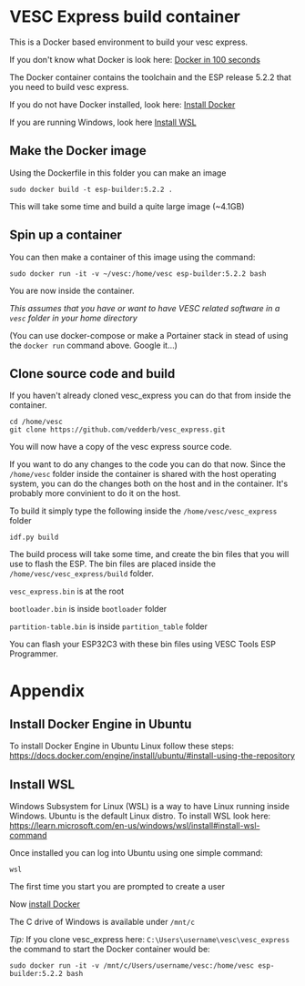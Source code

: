 # VESC Express build container
This is a Docker based environment to build your vesc express.

If you don't know what Docker is look here: [Docker in 100 seconds](https://www.youtube.com/watch?v=Gjnup-PuquQ)

The Docker container contains the toolchain and the ESP release 5.2.2 that you need to build vesc express.

If you do not have Docker installed, look here: [Install Docker](#install-docker-engine-in-ubuntu) 

If you are running Windows, look here [Install WSL](#install-wsl)

## Make the Docker image
Using the Dockerfile in this folder you can make an image
```
sudo docker build -t esp-builder:5.2.2 .
```
This will take some time and build a quite large image (~4.1GB)

## Spin up a container
You can then make a container of this image using the command:
```
sudo docker run -it -v ~/vesc:/home/vesc esp-builder:5.2.2 bash
```
You are now inside the container.

_This assumes that you have or want to have VESC related software in a `vesc` folder in your home directory_

(You can use docker-compose or make a Portainer stack in stead of using the `docker run` command above. Google it...)

## Clone source code and build
If you haven't already cloned vesc_express you can do that from inside the container.
```
cd /home/vesc
git clone https://github.com/vedderb/vesc_express.git
```
You will now have a copy of the vesc express source code. 

If you want to do any changes to the code you can do that now. Since the `/home/vesc` folder inside the container is shared with the host operating system, you can do the changes both on the host and in the container. It's probably more convinient to do it on the host.

To build it simply type the following inside the `/home/vesc/vesc_express` folder
```
idf.py build
```
The build process will take some time, and create the bin files that you will use to flash the ESP. 
The bin files are placed inside the `/home/vesc/vesc_express/build` folder.

`vesc_express.bin` is at the root

`bootloader.bin` is inside `bootloader` folder

`partition-table.bin` is inside `partition_table` folder

You can flash your ESP32C3 with these bin files using VESC Tools ESP Programmer.

# Appendix

## Install Docker Engine in Ubuntu
To install Docker Engine in Ubuntu Linux follow these steps:
https://docs.docker.com/engine/install/ubuntu/#install-using-the-repository


## Install WSL
Windows Subsystem for Linux (WSL) is a way to have Linux running inside Windows. Ubuntu is the default Linux distro. To install WSL look here: 
https://learn.microsoft.com/en-us/windows/wsl/install#install-wsl-command

Once installed you can log into Ubuntu using one simple command:
```
wsl 
```
The first time you start you are prompted to create a user

Now [install Docker](#install-docker-engine-in-ubuntu)

The C drive of Windows is available under `/mnt/c`

_Tip:_ If you clone vesc_express here: `C:\Users\username\vesc\vesc_express` the command to start the Docker container would be: 
```
sudo docker run -it -v /mnt/c/Users/username/vesc:/home/vesc esp-builder:5.2.2 bash
```